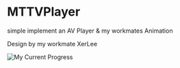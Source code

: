 # MTTVPlayer

simple implement an AV Player &amp; my workmates Animation

Design by my workmate XerLee

![My Current Progress](https://github.com/MartinRGB/MTTVPlayer/blob/master/1.gif?raw=true)

